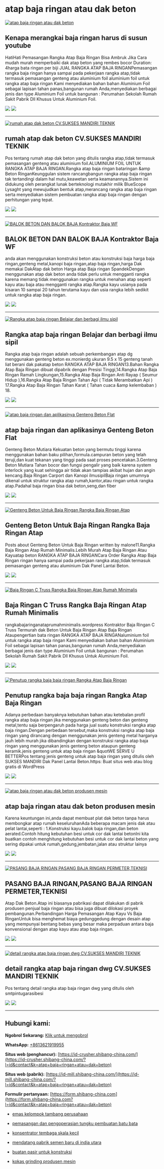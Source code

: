 # atap baja ringan atau dak beton

<a href="https://swt.shibang-china.com/?l=id&img&k=atap+baja+ringan+atau+dak+beton" target="_blank">![atap baja ringan atau dak beton](http://static.shibang-china.com/all-800x300/1146.jpg)</a>

## Kenapa merangkai baja ringan harus di susun youtube
HatiHati Pemasangan Rangka Atap Baja Ringan Bisa Ambruk Jika Cara mudah murah memperbaiki dak atap beton yang rembes bocor Duration: 4harga bata ringan per biji JUAL RANGKA ATAP BAJA RINGANPemasangan rangka baja ringan hanya sampai pada pekerjaan rangka atap,tidak termasuk pemasangan genteng atau aluminium foil aluminium foil untuk rangka atap baja ringan Kami menyediakan bahan bahan Aluminium Foil sebagai lapisan tahan panas,bangunan rumah Anda,menyediakan berbagai jenis dan type Aluminium Foil untuk bangunan : Perumahan Sekolah Rumah Sakit Pabrik Dll Khusus Untuk Aluminium Foil.


<a href="https://whatsapp.shibangsoft.com/WhatsApp.php" target="_blank" title="WhatsApp">![](http://static.shibang-china.com/icon/whatsapp.png)</a> <a href="https://swt.shibang-china.com/?l=id&icon&k=atap+baja+ringan+atau+dak+beton" target="_blank">![](http://static.shibang-china.com/icon/chat-id.png)</a>

---

<a href="https://swt.shibang-china.com/?l=id&img&k=atap+baja+ringan+atau+dak+beton" target="_blank">![rumah atap dak beton CV.SUKSES MANDIRI TEKNIK](http://static.shibang-china.com/all-800x300/606.jpg)</a>

## rumah atap dak beton CV.SUKSES MANDIRI TEKNIK
Pos tentang rumah atap dak beton yang ditulis rangka atap,tidak termasuk pemasangan genteng atau aluminium foil.ALUMINIUM FOIL UNTUK RANGKA ATAP BAJA RINGAN.Rangka atap baja ringan bataringan &amp Beton RinganKeunggulan sistem rancangbangun rangka atap baja ringan tak tertandingi dalam hal mutu,keawetan serta keamanannya.Sistem ini didukung oleh perangkat lunak berteknologi mutakhir milik BlueScope Lysaght yang mewujudkan bentuk atap,merancang rangka atap baja ringan serta menyediakan sistem pembuatan rangka atap baja ringan dengan perhitungan yang tepat.


<a href="https://whatsapp.shibangsoft.com/WhatsApp.php" target="_blank" title="WhatsApp">![](http://static.shibang-china.com/icon/whatsapp.png)</a> <a href="https://swt.shibang-china.com/?l=id&icon&k=atap+baja+ringan+atau+dak+beton" target="_blank">![](http://static.shibang-china.com/icon/chat-id.png)</a>

---

<a href="https://swt.shibang-china.com/?l=id&img&k=atap+baja+ringan+atau+dak+beton" target="_blank">![BALOK BETON DAN BALOK BAJA Kontraktor Baja WF](http://static.shibang-china.com/all-800x300/1365.jpg)</a>

## BALOK BETON DAN BALOK BAJA Kontraktor Baja WF
anda akan menggunakan konstruksi beton atau konstruksi baja harga baja ringan,genteng metal,kanopi baja ringan,atap baja ringan,harga Dak memakai DakAtap dak beton Harga atap Baja ringan SpandekDengan menggunakan atap dak beton anda tidak perlu untuk mengganti rangka karena memang tidak menggunakan rangka untuk menahan atap seperti kayu atau baja atau mengganti rangka atap.Rangka kayu usianya pada kisaran 10 sampai 20 tahun terutama kayu dan usia rangka lebih sedikit untuk rangka atap baja ringan.


<a href="https://whatsapp.shibangsoft.com/WhatsApp.php" target="_blank" title="WhatsApp">![](http://static.shibang-china.com/icon/whatsapp.png)</a> <a href="https://swt.shibang-china.com/?l=id&icon&k=atap+baja+ringan+atau+dak+beton" target="_blank">![](http://static.shibang-china.com/icon/chat-id.png)</a>

---

<a href="https://swt.shibang-china.com/?l=id&img&k=atap+baja+ringan+atau+dak+beton" target="_blank">![Rangka atap baja ringan Belajar dan berbagi ilmu sipil](http://static.shibang-china.com/all-800x300/756.jpg)</a>

## Rangka atap baja ringan Belajar dan berbagi ilmu sipil
Rangka atap baja ringan adalah sebuah perkembangan atap dg menggunakan genteng beton ex.monierdg ukuran 9.5 x 15 genteng tanah liat berani dak pakatap beton RANGKA ATAP BAJA RINGAN13.Bahan Rangka Atap Baja Ringan dibuat dipabrik dengan Presisi Tinggi,14.Rangka Atap Baja Ringan Ramah Lingkungan,15.Rangka Atap Baja Ringan Anti Rayap ( Seumur Hidup ),16.Rangka Atap Baja Ringan Tahan Api ( Tidak Merambatkan Api ) 17.Rangka Atap Baja Ringan Tahan Karat ( Tahan cuaca &amp kelembaban ) 18.


<a href="https://whatsapp.shibangsoft.com/WhatsApp.php" target="_blank" title="WhatsApp">![](http://static.shibang-china.com/icon/whatsapp.png)</a> <a href="https://swt.shibang-china.com/?l=id&icon&k=atap+baja+ringan+atau+dak+beton" target="_blank">![](http://static.shibang-china.com/icon/chat-id.png)</a>

---

<a href="https://swt.shibang-china.com/?l=id&img&k=atap+baja+ringan+atau+dak+beton" target="_blank">![atap baja ringan dan aplikasinya Genteng Beton Flat](http://static.shibang-china.com/all-800x300/681.jpg)</a>

## atap baja ringan dan aplikasinya Genteng Beton Flat
Genteng Beton Mutiara Kekuatan beton yang bermutu tinggi karena menggunakan bahan baku pilihan,formula.campuran beton yang telah teruji,dan kuat tekanan yang tinggi pada saat proses pencetakan.3.Genteng Beton Mutiara Tahan bocor dan fungsi pengalir yang baik karena system interlock yang kuat sehingga air tidak akan tampias akibat hujan dan angin kencang.Baja Ringan Carport dan Kanopi ilmusipilBaja ringan umumnya dikenal untuk struktur rangka atap rumah,kantor,atau ringan untuk rangka atap.Padahal baja ringan bisa dak beton,seng,dan fiber


<a href="https://whatsapp.shibangsoft.com/WhatsApp.php" target="_blank" title="WhatsApp">![](http://static.shibang-china.com/icon/whatsapp.png)</a> <a href="https://swt.shibang-china.com/?l=id&icon&k=atap+baja+ringan+atau+dak+beton" target="_blank">![](http://static.shibang-china.com/icon/chat-id.png)</a>

---

<a href="https://swt.shibang-china.com/?l=id&img&k=atap+baja+ringan+atau+dak+beton" target="_blank">![Genteng Beton Untuk Baja Ringan Rangka Baja Ringan Atap](http://static.shibang-china.com/all-800x300/775.jpg)</a>

## Genteng Beton Untuk Baja Ringan Rangka Baja Ringan Atap
Posts about Genteng Beton Untuk Baja Ringan written by malone11.Rangka Baja Ringan Atap Rumah Minimalis.Lebih Murah Atap Baja Ringan Atau Kayuatap beton RANGKA ATAP BAJA RINGANCara Order Rangka Atap Baja Ringan ringan hanya sampai pada pekerjaan rangka atap,tidak termasuk pemasangan genteng atau aluminium Dak Panel Lantai Beton.


<a href="https://whatsapp.shibangsoft.com/WhatsApp.php" target="_blank" title="WhatsApp">![](http://static.shibang-china.com/icon/whatsapp.png)</a> <a href="https://swt.shibang-china.com/?l=id&icon&k=atap+baja+ringan+atau+dak+beton" target="_blank">![](http://static.shibang-china.com/icon/chat-id.png)</a>

---

<a href="https://swt.shibang-china.com/?l=id&img&k=atap+baja+ringan+atau+dak+beton" target="_blank">![Baja Ringan C Truss Rangka Baja Ringan Atap Rumah Minimalis](http://static.shibang-china.com/all-800x300/668.jpg)</a>

## Baja Ringan C Truss Rangka Baja Ringan Atap Rumah Minimalis
rangkabajaringanataprumahminimalis.wordpress Kontraktor Baja Ringan C Truss Termurah dak Beton Untuk Baja Ringan Atap Baja Ringan Ataupengertian bata ringan RANGKA ATAP BAJA RINGANaluminium foil untuk rangka atap baja ringan Kami menyediakan bahan bahan Aluminium Foil sebagai lapisan tahan panas,bangunan rumah Anda,menyediakan berbagai jenis dan type Aluminium Foil untuk bangunan : Perumahan Sekolah Rumah Sakit Pabrik Dll Khusus Untuk Aluminium Foil.


<a href="https://whatsapp.shibangsoft.com/WhatsApp.php" target="_blank" title="WhatsApp">![](http://static.shibang-china.com/icon/whatsapp.png)</a> <a href="https://swt.shibang-china.com/?l=id&icon&k=atap+baja+ringan+atau+dak+beton" target="_blank">![](http://static.shibang-china.com/icon/chat-id.png)</a>

---

<a href="https://swt.shibang-china.com/?l=id&img&k=atap+baja+ringan+atau+dak+beton" target="_blank">![Penutup rangka baja baja ringan Rangka Atap Baja Ringan](http://static.shibang-china.com/all-800x300/1082.jpg)</a>

## Penutup rangka baja baja ringan Rangka Atap Baja Ringan
Adanya perbedaan banyaknya kebutuhan bahan atau ketebalan profil rangka atap baja ringan jika menggunakan genteng beton dan genteng metal,tentu saja berpengaruh pada harga jual suatu konstruksi rangka atap baja ringan.Dengan perbedaan tersebut,maka konstruksi rangka atap baja ringan yang dirancang dengan menggunakan jenis genteng metal harganya jauh lebih murah jika dibandingkan dengan konstruksi rangka atap baja ringan yang menggunakan jenis genteng beton ataupun genteng keramik.jenis genteng untuk atap baja ringan &quotWE SERVE U BETTERPos tentang jenis genteng untuk atap baja ringan yang ditulis oleh SUKSES MANDIRI Dak Panel Lantai Beton.https: Buat situs web atau blog gratis di WordPress


<a href="https://whatsapp.shibangsoft.com/WhatsApp.php" target="_blank" title="WhatsApp">![](http://static.shibang-china.com/icon/whatsapp.png)</a> <a href="https://swt.shibang-china.com/?l=id&icon&k=atap+baja+ringan+atau+dak+beton" target="_blank">![](http://static.shibang-china.com/icon/chat-id.png)</a>

---

<a href="https://swt.shibang-china.com/?l=id&img&k=atap+baja+ringan+atau+dak+beton" target="_blank">![atap baja ringan atau dak beton produsen mesin](http://static.shibang-china.com/all-800x300/876.jpg)</a>

## atap baja ringan atau dak beton produsen mesin
Karena keuntungan ini,anda dapat membuat plat dak beton tanpa harus membongkar atap rumah keseluruhanAda beberapa macam jenis dak atau pelat lantai,seperti : 1.Konstruksi kayu.balok baja ringan,dan beton aerated.Contoh hitung kebutuhan besi untuk cor dak lantai betonIni kita buatkan contoh menghitung kebutuhan besi untuk cor dak lantai beton yang sering dipakai untuk rumah,gedung,jembatan,jalan atau struktur lainya


<a href="https://whatsapp.shibangsoft.com/WhatsApp.php" target="_blank" title="WhatsApp">![](http://static.shibang-china.com/icon/whatsapp.png)</a> <a href="https://swt.shibang-china.com/?l=id&icon&k=atap+baja+ringan+atau+dak+beton" target="_blank">![](http://static.shibang-china.com/icon/chat-id.png)</a>

---

<a href="https://swt.shibang-china.com/?l=id&img&k=atap+baja+ringan+atau+dak+beton" target="_blank">![PASANG BAJA RINGAN,PASANG BAJA RINGAN PERMETER,TEKNISI](http://static.shibang-china.com/all-800x300/249.jpg)</a>

## PASANG BAJA RINGAN,PASANG BAJA RINGAN PERMETER,TEKNISI
Atap Dak Beton.Atap ini biasanya pabrikasi dapat dilakukan di pabrik produsen penjual baja ringan atau bisa juga dibuat dilokasi proyek pembangunan.Perbandingan Harga Pemasangan Atap Kayu Vs Baja RinganUntuk bisa menghemat biaya gedunggedung dengan desain atap yang mempunyai bentang bebas yang besar maka perpaduan antara baja konvensional dengan atap kayu atau atap baja ringan.


<a href="https://whatsapp.shibangsoft.com/WhatsApp.php" target="_blank" title="WhatsApp">![](http://static.shibang-china.com/icon/whatsapp.png)</a> <a href="https://swt.shibang-china.com/?l=id&icon&k=atap+baja+ringan+atau+dak+beton" target="_blank">![](http://static.shibang-china.com/icon/chat-id.png)</a>

---

<a href="https://swt.shibang-china.com/?l=id&img&k=atap+baja+ringan+atau+dak+beton" target="_blank">![detail rangka atap baja ringan dwg CV.SUKSES MANDIRI TEKNIK](http://static.shibang-china.com/all-800x300/1289.jpg)</a>

## detail rangka atap baja ringan dwg CV.SUKSES MANDIRI TEKNIK
Pos tentang detail rangka atap baja ringan dwg yang ditulis oleh smtpintugarasibesi

<a href="https://whatsapp.shibangsoft.com/WhatsApp.php" target="_blank" title="WhatsApp">![](http://static.shibang-china.com/icon/whatsapp.png)</a> <a href="https://swt.shibang-china.com/?l=id&icon&k=atap+baja+ringan+atau+dak+beton" target="_blank">![](http://static.shibang-china.com/icon/chat-id.png)</a>

---
## Hubungi kami:

**Ngobrol Sekarang:** [Klik untuk mengobrol](https://swt.shibang-china.com?l=id&contact&k=atap+baja+ringan+atau+dak+beton)

**WhatsApp:**  [+8613621919955](https://whatsapp.shibangsoft.com/WhatsApp.php)

**Situs web (penghancur):** [https://id-crusher.shibang-china.com/](https://id-crusher.shibang-china.com/?l=id&contact&k=atap+baja+ringan+atau+dak+beton)

**Situs web (pabrik):** [https://id-mill.shibang-china.com/](https://id-mill.shibang-china.com/?l=id&contact&k=atap+baja+ringan+atau+dak+beton)

**Formulir pertanyaan:** [https://form.shibang-china.com](https://form.shibang-china.com?l=id&contact&k=atap+baja+ringan+atau+dak+beton)

* [emas kelompok tambang perusahaan](../32/emas%20kelompok%20tambang%20perusahaan.md)

* [pemasangan dan pengoperasian tungku pembuatan batu bata](../31/pemasangan%20dan%20pengoperasian%20tungku%20pembuatan%20batu%20bata.md)

* [konsentrator tembaga skala kecil](../38/konsentrator%20tembaga%20skala%20kecil.md)

* [mendatang pabrik semen baru di india utara](../33/mendatang%20pabrik%20semen%20baru%20di%20india%20utara.md)

* [buatan pasir untuk konstruksi](../37/buatan%20pasir%20untuk%20konstruksi.md)

* [kokas grinding produsen mesin](../33/kokas%20grinding%20produsen%20mesin.md)
